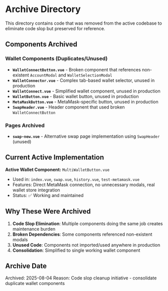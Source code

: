# Archive Directory

This directory contains code that was removed from the active codebase to eliminate code slop but preserved for reference.

## Components Archived

### Wallet Components (Duplicates/Unused)
- **`WalletConnectButton.vue`** - Broken component that references non-existent `AccountModal` and `WalletSelectionModal`
- **`WalletConnector.vue`** - Complex tab-based wallet selector, unused in production
- **`WalletConnect.vue`** - Simplified wallet component, unused in production  
- **`WalletButton.vue`** - Basic wallet button, unused in production
- **`MetaMaskButton.vue`** - MetaMask-specific button, unused in production
- **`SwapHeader.vue`** - Header component that used broken `WalletConnectButton`

### Pages Archived

- **`swap-new.vue`** - Alternative swap page implementation using `SwapHeader` (unused)

## Current Active Implementation

**Active Wallet Component:** `MultiWalletButton.vue`
- Used in: `index.vue`, `swap.vue`, `history.vue`, `test-metamask.vue`
- Features: Direct MetaMask connection, no unnecessary modals, real wallet store integration
- Status: ✅ Working and maintained

## Why These Were Archived

1. **Code Slop Elimination**: Multiple components doing the same job creates maintenance burden
2. **Broken Dependencies**: Some components referenced non-existent modals  
3. **Unused Code**: Components not imported/used anywhere in production
4. **Consolidation**: Simplified to single working wallet component

## Archive Date

Archived: 2025-08-04
Reason: Code slop cleanup initiative - consolidate duplicate wallet components